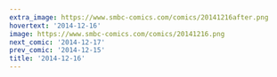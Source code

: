 ```yaml
---
extra_image: https://www.smbc-comics.com/comics/20141216after.png
hovertext: '2014-12-16'
image: https://www.smbc-comics.com/comics/20141216.png
next_comic: '2014-12-17'
prev_comic: '2014-12-15'
title: '2014-12-16'
---
```


